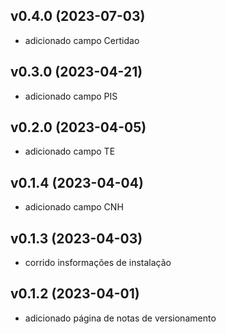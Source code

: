 ## v0.4.0 (2023-07-03)
- adicionado campo Certidao

## v0.3.0 (2023-04-21)
- adicionado campo PIS

## v0.2.0 (2023-04-05)
- adicionado campo TE

## v0.1.4 (2023-04-04)
- adicionado campo CNH

## v0.1.3 (2023-04-03)
- corrido insformações de instalação

## v0.1.2 (2023-04-01)
- adicionado página de notas de versionamento
